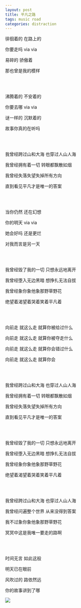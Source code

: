 ```yaml
---
layout: post
title: 平凡之路
tags: music road
categories: distraction
---
```


徘徊着的 在路上的  

你要走吗 via via  

易碎的 骄傲着  

那也曾是我的模样  

<br><br>

沸腾着的 不安着的  

你要去哪 via via  

谜一样的 沉默着的  

故事你真的在听吗  

<!--more-->

<br><br>

我曾经跨过山和大海 也穿过人山人海  

我曾经拥有着一切 转眼都飘散如烟  

我曾经失落失望失掉所有方向  

直到看见平凡才是唯一的答案  

<br><br>

当你仍然 还在幻想  

你的明天 via via  

她会好吗 还是更烂  

对我而言是另一天  

<br><br>

我曾经毁了我的一切 只想永远地离开  

我曾经堕入无边黑暗 想挣扎无法自拔  

我曾经象你象他象那野草野花  

绝望着渴望着哭着笑着平凡着  

<br><br>

向前走 就这么走 就算你被给过什么  

向前走 就这么走 就算你被夺走什么  

向前走 就这么走 就算你会错过什么  

向前走 就这么走 就算你会  

<br><br>

我曾经跨过山和大海 也穿过人山人海  

我曾经拥有着一切 转眼都飘散如烟  

我曾经失落失望失掉所有方向  

直到看见平凡才是唯一的答案  

<br><br>

我曾经毁了我的一切 只想永远地离开  

我曾经堕入无边黑暗 想挣扎无法自拔  

我曾经象你象他象那野草野花  

绝望着渴望着哭着笑着平凡着  

<br><br>

我曾经跨过山和大海 也穿过人山人海  

我曾经问遍整个世界 从来没得到答案  

我不过象你象他象那野草野花  

冥冥中这是我唯一要走的路啊  

<br><br>

时间无言 如此这般  

明天已在眼前  

风吹过的 路依然远  

你的故事讲到了哪  

![][1]

[1]: http://bikethru.com/media/img/2014-07-16-viavia.png
